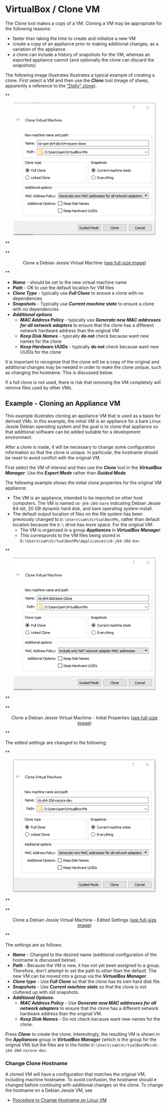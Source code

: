 # VirtualBox / Clone VM #

The Clone tool makes a copy of a VM.
Cloning a VM may be appropriate for the following reasons:

* faster than taking the time to create and initialize a new VM
* create a copy of an appliance prior to making additional changes,
as a variation of the appliance
* a clone can include a history of snapshots for the VM,
whereas an exported appliance cannot
(and optionally the clone can discard the snapshots)

The following image illustrates illustrates a typical example of creating a clone.
First select a VM and then use the ***Clone*** tool (image of sheep, apparently a reference to the 
["Dolly" clone](https://en.wikipedia.org/wiki/Dolly_(sheep))).

**<p style="text-align: center;">
![clone](images/clone.png)
</p>**

**<p style="text-align: center;">
Clone a Debian Jessie Virtual Machine (<a href="../images/clone.png">see full-size image</a>)
</p>**

* ***Name*** - should be set to the new virtual machine name
* ***Path*** - OK to use the default location for VM files
* ***Clone Type*** - typically use ***Full Clone*** to ensure a clone with no dependencies
* ***Snapshots*** - Typically use ***Current machine state*** to ensure a clone with no dependencies
* ***Additional options***
	+ ***MAC Address Policy*** - typically use ***Generate new MAC addresses for all network adapters***
	to ensure that the clone has a different network hardware address than the original VM
	+ ***Keep Disk Names*** - typically **do not** check because want new names for the clone
	+ ***Keep Hardware UUIDs*** - typically **do not** check because want new UUIDs for the clone

It is important to recognize that the clone will be a copy of the original and additional changes
may be needed in order to make the clone unique, such as changing the hostname.
This is discussed below.

If a full clone is not used, there is risk that removing the VM completely will remove files used by other VMs.

## Example - Cloning an Appliance VM ##

This example illustrates cloning an appliance VM that is used as a basis for derived VMs.
In this example, the initial VM is an appliance for a bare Linux Jessie Debian operating system and the
goal is to clone that appliance so that additional software can be added suitable for a development environment.

After a clone is made, it will be necessary to change some configuration information so that the clone
is unique.  In particular, the hostname should be reset to avoid conflict with the original VM.

First select the VM of interest and then use the ***Clone*** tool in the ***VirtualBox Manager***.
Use the ***Expert Mode*** rather than ***Guided Mode***.

The following example shows the initial clone properties for the original VM appliance:

* The VM is an appliance, intended to be imported on other host computers.
The VM is named `vb-j64-20d-bare` indicating Debian Jessie 64-bit, 20 GB dynamic hard disk,
and bare operating system install.
* The default output location of files on the file system has been previously changed
to `D:\Users\sam\VirtualBoxVMs`,
rather than default location because the `D:\` drive has more space.
For the original VM:
	+ The VM is organized in a group ***Appliances*** in ***VirtualBox Manager***.
	+ This corresponds to the VM files being stored in
	`D:\Users\sam\VirtualBoxVMs\Applicances\vb-j64-20d-bar`.

**<p style="text-align: center;">
![clone](images/clone-bare1.png)
</p>**

**<p style="text-align: center;">
Clone a Debian Jessie Virtual Machine - Initial Properties (<a href="../images/bare1.png">see full-size image</a>)
</p>**

The edited settings are changed to the following:

**<p style="text-align: center;">
![clone](images/clone-bare2.png)
</p>**

**<p style="text-align: center;">
Clone a Debian Jessie Virtual Machine - Edited Settings (<a href="../images/clone-bare2.png">see full-size image</a>)
</p>**

The settings are as follows:

* ***Name*** - Changed to the desired name (additional configuration of the hostname is discussed below).
* ***Path*** - Because the VM is new, it has not yet been assigned to a group.
Therefore, don't attempt to set the path to other than the default.
The new VM can be moved into a group via the ***VirtualBox Manager***.
* ***Clone type*** - Use ***Full Clone*** so that the clone has its own hard disk file.
* ***Snapshots*** - Use ***Current machine state*** so that the clone is not cluttered up with old snapshots.
* ***Additional Options***:
	+ ***MAC Address Policy*** - Use ***Generate new MAC addresses for all network adapters***
	to ensure that the clone has a different network hardware address than the original VM.
	+ ***Keep Disk Names*** - Do not check because want new names for the clone.

Press ***Clone*** to create the clone.
Interestingly, the resulting VM is shown in the ***Appliances*** group in ***VirtualBox Manager***
(which is the group for the original VM)
but the files are in the folder `D:\Users\sam\VirtualBoxVMs\vb-j64-20d-nscore-dev`.

### Change Clone Hostname ###

A cloned VM will have a configuration that matches the original VM, including machine hostname.
To avoid confusion, the hostname should e changed before continuing with additional changes on the clone.
To change the hostname on a Debian Jessie VM, see

* [Procedure to Change Hostname on Linux VM](../procedures/procedures.md#procedure-to-change-hostname-on-linux-vm)
